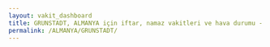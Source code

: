 ```yaml
---
layout: vakit_dashboard
title: GRUNSTADT, ALMANYA için iftar, namaz vakitleri ve hava durumu - ilçe/eyalet seç
permalink: /ALMANYA/GRUNSTADT/
---
```


<script type="text/javascript">
  var GLOBAL_COUNTRY = 'ALMANYA';
  var GLOBAL_CITY = 'GRUNSTADT';
  var GLOBAL_STATE = '';
  var lat = 72;
  var lon = 21;
</script>
